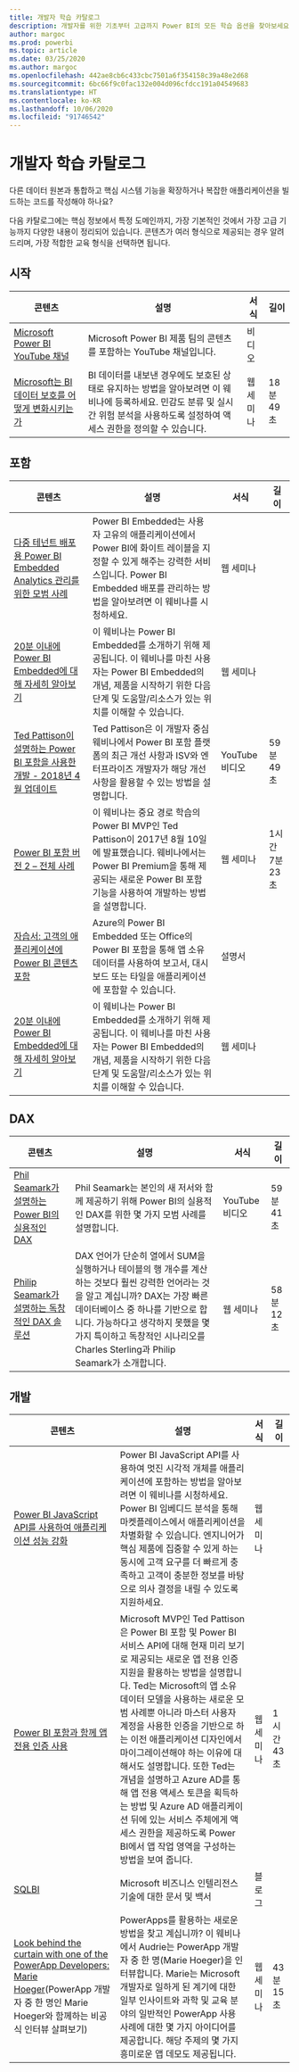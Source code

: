 ```yaml
---
title: 개발자 학습 카탈로그
description: 개발자를 위한 기초부터 고급까지 Power BI의 모든 학습 옵션을 찾아보세요.
author: margoc
ms.prod: powerbi
ms.topic: article
ms.date: 03/25/2020
ms.author: margoc
ms.openlocfilehash: 442ae8cb6c433cbc7501a6f354158c39a48e2d68
ms.sourcegitcommit: 6bc66f9c0fac132e004d096cfdcc191a04549683
ms.translationtype: HT
ms.contentlocale: ko-KR
ms.lasthandoff: 10/06/2020
ms.locfileid: "91746542"
---
```

# <a name="developer-learning-catalog"></a>개발자 학습 카탈로그

다른 데이터 원본과 통합하고 핵심 시스템 기능을 확장하거나 복잡한 애플리케이션을 빌드하는 코드를 작성해야 하나요?

다음 카탈로그에는 핵심 정보에서 특정 도메인까지, 가장 기본적인 것에서 가장 고급 기능까지 다양한 내용이 정리되어 있습니다. 콘텐츠가 여러 형식으로 제공되는 경우 알려 드리며, 가장 적합한 교육 형식을 선택하면 됩니다.

## <a name="get-started"></a>시작<a name="get-started"></a>
| 콘텐츠 | 설명 | 서식  | 길이      |
|--------------------------------------------------------------------------------------------------------------------------------------------------|---------------------------------------------------------------------------------------------------------------------------------------------------------------------------------------------------|---------|-------------|
| [Microsoft Power BI YouTube 채널](https://www.youtube.com/user/mspowerbi/videos)  | Microsoft Power BI 제품 팀의 콘텐츠를 포함하는 YouTube 채널입니다.   | 비디오  |             |
| [Microsoft는 BI 데이터 보호를 어떻게 변화시키는가](https://info.microsoft.com/ww-landing-How-Microsoft-Is-Changing-BI-Data-Protection-OnDemand.html) | BI 데이터를 내보낸 경우에도 보호된 상태로 유지하는 방법을 알아보려면 이 웨비나에 등록하세요. 민감도 분류 및 실시간 위험 분석을 사용하도록 설정하여 액세스 권한을 정의할 수 있습니다. | 웹 세미나 | 18분 49초 |
## <a name="embedded"></a>포함<a name="embedded"></a>
| 콘텐츠 | 설명 | 서식  | 길이      |
|--------------------------------------------------------------------------------------------------------------------------------------------------|---------------------------------------------------------------------------------------------------------------------------------------------------------------------------------------------------|---------|-------------|
| [다중 테넌트 배포용 Power BI Embedded Analytics 관리를 위한 모범 사례](https://info.microsoft.com/ww-landing-PBI-webinar-Best-Practices-for-Managing-Power-BI-Embedded-video.html) | Power BI Embedded는 사용자 고유의 애플리케이션에서 Power BI에 화이트 레이블을 지정할 수 있게 해주는 강력한 서비스입니다. Power BI Embedded 배포를 관리하는 방법을 알아보려면 이 웨비나를 시청하세요.   | 웹 세미나       |                |
| [20분 이내에 Power BI Embedded에 대해 자세히 알아보기](https://info.microsoft.com/ww-ondemand-power-bi-embedded-in-20-min.html)  | 이 웨비나는 Power BI Embedded를 소개하기 위해 제공됩니다. 이 웨비나를 마친 사용자는 Power BI Embedded의 개념, 제품을 시작하기 위한 다음 단계 및 도움말/리소스가 있는 위치를 이해할 수 있습니다. | 웹 세미나       |                |
| [Ted Pattison이 설명하는 Power BI 포함을 사용한 개발 - 2018년 4월 업데이트](https://www.youtube.com/watch?v=swnGlrRy588)  | Ted Pattison은 이 개발자 중심 웨비나에서 Power BI 포함 플랫폼의 최근 개선 사항과 ISV와 엔터프라이즈 개발자가 해당 개선 사항을 활용할 수 있는 방법을 설명합니다. | YouTube 비디오 | 59분 49초  |
| [Power BI 포함 버전 2 – 전체 사례](https://community.powerbi.com/t5/Webinars-and-Video-Gallery/Power-BI-Embedding-Version-2-The-Full-Story/td-p/229527)    | 이 웨비나는 중요 경로 학습의 Power BI MVP인 Ted Pattison이 2017년 8월 10일에 발표했습니다. 웨비나에서는 Power BI Premium을 통해 제공되는 새로운 Power BI 포함 기능을 사용하여 개발하는 방법을 설명합니다.  | 웹 세미나       | 1시간 7분 23초 |
| [자습서: 고객의 애플리케이션에 Power BI 콘텐츠 포함](../developer/embedded/embed-sample-for-customers.md#set-up-your-embedded-analytics-development-environment) | Azure의 Power BI Embedded 또는 Office의 Power BI 포함을 통해 앱 소유 데이터를 사용하여 보고서, 대시보드 또는 타일을 애플리케이션에 포함할 수 있습니다.  | 설명서 |                |
| [20분 이내에 Power BI Embedded에 대해 자세히 알아보기](https://info.microsoft.com/ww-ondemand-power-bi-embedded-in-20-min.html)  | 이 웨비나는 Power BI Embedded를 소개하기 위해 제공됩니다. 이 웨비나를 마친 사용자는 Power BI Embedded의 개념, 제품을 시작하기 위한 다음 단계 및 도움말/리소스가 있는 위치를 이해할 수 있습니다. | 웹 세미나       |                |
## <a name="dax"></a>DAX<a name="dax"></a>
| 콘텐츠 | 설명 | 서식  | 길이      |
|--------------------------------------------------------------------------------------------------------------------------------------------------|---------------------------------------------------------------------------------------------------------------------------------------------------------------------------------------------------|---------|-------------|
| [Phil Seamark가 설명하는 Power BI의 실용적인 DAX](https://www.youtube.com/watch?v=1fGfqzS37qs)                                                                                    | Phil Seamark는 본인의 새 저서와 함께 제공하기 위해 Power BI의 실용적인 DAX를 위한 몇 가지 모범 사례를 설명합니다.                                                                                                                                                                                                                 | YouTube 비디오 | 59분 41초 |
| [Philip Seamark가 설명하는 독창적인 DAX 솔루션](https://community.powerbi.com/t5/Webinars-and-Video-Gallery/10-2-18-Webinar-Creative-DAX-solutions-by-Philip-Seamark/td-p/516250) | DAX 언어가 단순히 열에서 SUM을 실행하거나 테이블의 행 개수를 계산하는 것보다 훨씬 강력한 언어라는 것을 알고 계십니까? DAX는 가장 빠른 데이터베이스 중 하나를 기반으로 합니다.  가능하다고 생각하지 못했을 몇 가지 특이하고 독창적인 시나리오를 Charles Sterling과 Philip Seamark가 소개합니다. | 웹 세미나       | 58분 12초 |
## <a name="development"></a>개발<a name="development"></a>
| 콘텐츠 | 설명 | 서식  | 길이      |
|--------------------------------------------------------------------------------------------------------------------------------------------------|---------------------------------------------------------------------------------------------------------------------------------------------------------------------------------------------------|---------|-------------|
| [Power BI JavaScript API를 사용하여 애플리케이션 성능 강화](https://info.microsoft.com/ww-landing-PBI-JavaScript-API-video.html)   | Power BI JavaScript API를 사용하여 멋진 시각적 개체를 애플리케이션에 포함하는 방법을 알아보려면 이 웨비나를 시청하세요. Power BI 임베디드 분석을 통해 마켓플레이스에서 애플리케이션을 차별화할 수 있습니다. 엔지니어가 핵심 제품에 집중할 수 있게 하는 동시에 고객 요구를 더 빠르게 충족하고 고객이 충분한 정보를 바탕으로 의사 결정을 내릴 수 있도록 지원하세요.  | 웹 세미나 |             |
| [Power BI 포함과 함께 앱 전용 인증 사용](https://community.powerbi.com/t5/Webinars-and-Video-Gallery/Webinar-Using-App-only-Authentication-with-Power-BI-Embedding/td-p/642230)   | Microsoft MVP인 Ted Pattison은 Power BI 포함 및 Power BI 서비스 API에 대해 현재 미리 보기로 제공되는 새로운 앱 전용 인증 지원을 활용하는 방법을 설명합니다. Ted는 Microsoft의 앱 소유 데이터 모델을 사용하는 새로운 모범 사례뿐 아니라 마스터 사용자 계정을 사용한 인증을 기반으로 하는 이전 애플리케이션 디자인에서 마이그레이션해야 하는 이유에 대해서도 설명합니다. 또한 Ted는 개념을 설명하고 Azure AD를 통해 앱 전용 액세스 토큰을 획득하는 방법 및 Azure AD 애플리케이션 뒤에 있는 서비스 주체에게 액세스 권한을 제공하도록 Power BI에서 앱 작업 영역을 구성하는 방법을 보여 줍니다. | 웹 세미나 | 1시간 43초   |
| [SQLBI](https://www.sqlbi.com/articles/)  | Microsoft 비즈니스 인텔리전스 기술에 대한 문서 및 백서   | 블로그    |             |
| [Look behind the curtain with one of the PowerApp Developers: Marie Hoeger](https://community.powerbi.com/t5/Webinars-and-Video-Gallery/6-1-2017-Look-behind-the-curtain-with-one-of-the-PowerApp/td-p/161484)(PowerApp 개발자 중 한 명인 Marie Hoeger와 함께하는 비공식 인터뷰 살펴보기) | PowerApps를 활용하는 새로운 방법을 찾고 계십니까? 이 웨비나에서 Audrie는 PowerApp 개발자 중 한 명(Marie Hoeger)을 인터뷰합니다. Marie는 Microsoft 개발자로 일하게 된 계기에 대한 일부 인사이트와 과학 및 교육 분야의 일반적인 PowerApp 사용 사례에 대한 몇 가지 아이디어를 제공합니다. 해당 주제의 몇 가지 흥미로운 앱 데모도 제공됩니다.  | 웹 세미나 | 43분 15초 |